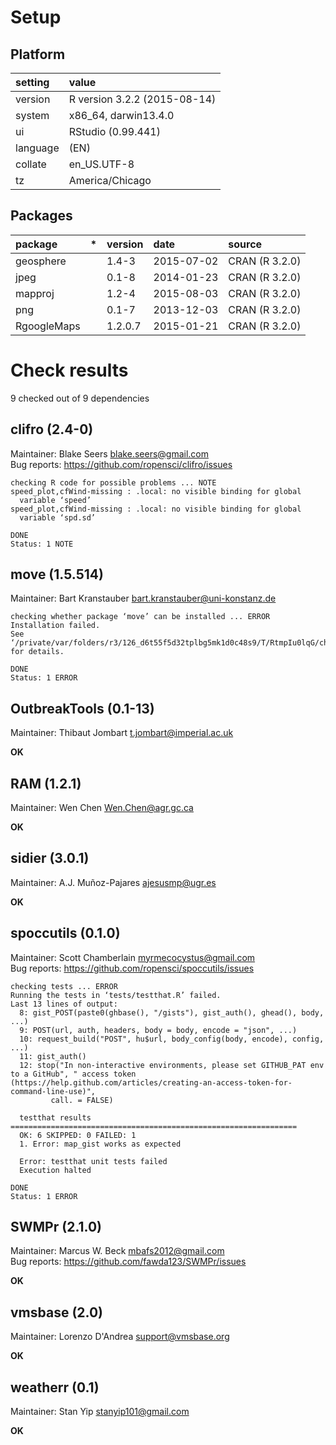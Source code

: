 # Setup

## Platform

|setting  |value                        |
|:--------|:----------------------------|
|version  |R version 3.2.2 (2015-08-14) |
|system   |x86_64, darwin13.4.0         |
|ui       |RStudio (0.99.441)           |
|language |(EN)                         |
|collate  |en_US.UTF-8                  |
|tz       |America/Chicago              |

## Packages

|package     |*  |version |date       |source         |
|:-----------|:--|:-------|:----------|:--------------|
|geosphere   |   |1.4-3   |2015-07-02 |CRAN (R 3.2.0) |
|jpeg        |   |0.1-8   |2014-01-23 |CRAN (R 3.2.0) |
|mapproj     |   |1.2-4   |2015-08-03 |CRAN (R 3.2.0) |
|png         |   |0.1-7   |2013-12-03 |CRAN (R 3.2.0) |
|RgoogleMaps |   |1.2.0.7 |2015-01-21 |CRAN (R 3.2.0) |

# Check results
9 checked out of 9 dependencies 

## clifro (2.4-0)
Maintainer: Blake Seers <blake.seers@gmail.com>  
Bug reports: https://github.com/ropensci/clifro/issues

```
checking R code for possible problems ... NOTE
speed_plot,cfWind-missing : .local: no visible binding for global
  variable ‘speed’
speed_plot,cfWind-missing : .local: no visible binding for global
  variable ‘spd.sd’
```
```
DONE
Status: 1 NOTE
```

## move (1.5.514)
Maintainer: Bart Kranstauber <bart.kranstauber@uni-konstanz.de>

```
checking whether package ‘move’ can be installed ... ERROR
Installation failed.
See ‘/private/var/folders/r3/126_d6t55f5d32tplbg5mk1d0c48s9/T/RtmpIu0lqG/check_cran9479b8ea679/move.Rcheck/00install.out’ for details.
```
```
DONE
Status: 1 ERROR
```

## OutbreakTools (0.1-13)
Maintainer: Thibaut Jombart <t.jombart@imperial.ac.uk>

__OK__

## RAM (1.2.1)
Maintainer: Wen Chen <Wen.Chen@agr.gc.ca>

__OK__

## sidier (3.0.1)
Maintainer: A.J. Muñoz-Pajares <ajesusmp@ugr.es>

__OK__

## spoccutils (0.1.0)
Maintainer: Scott Chamberlain <myrmecocystus@gmail.com>  
Bug reports: https://github.com/ropensci/spoccutils/issues

```
checking tests ... ERROR
Running the tests in ‘tests/testthat.R’ failed.
Last 13 lines of output:
  8: gist_POST(paste0(ghbase(), "/gists"), gist_auth(), ghead(), body, ...)
  9: POST(url, auth, headers, body = body, encode = "json", ...)
  10: request_build("POST", hu$url, body_config(body, encode), config, ...)
  11: gist_auth()
  12: stop("In non-interactive environments, please set GITHUB_PAT env to a GitHub", " access token (https://help.github.com/articles/creating-an-access-token-for-command-line-use)", 
         call. = FALSE)
  
  testthat results ================================================================
  OK: 6 SKIPPED: 0 FAILED: 1
  1. Error: map_gist works as expected 
  
  Error: testthat unit tests failed
  Execution halted
```
```
DONE
Status: 1 ERROR
```

## SWMPr (2.1.0)
Maintainer: Marcus W. Beck <mbafs2012@gmail.com>  
Bug reports: https://github.com/fawda123/SWMPr/issues

__OK__

## vmsbase (2.0)
Maintainer: Lorenzo D'Andrea <support@vmsbase.org>

__OK__

## weatherr (0.1)
Maintainer: Stan Yip <stanyip101@gmail.com>

__OK__

